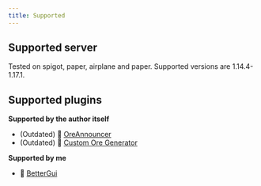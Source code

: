 ```yaml
---
title: Supported
---
```


## Supported server

Tested on spigot, paper, airplane and paper. Supported versions are 1.14.4-1.17.1.

## Supported plugins

__Supported by the author itself__
* (Outdated) 📢 [OreAnnouncer](https://alessiodp.com/docs/oreannouncer/editblock#custom)
* (Outdated) 🚀 [Custom Ore Generator](https://DerFrZocker/Custom-Ore-Generator/wiki/ItemMods)

__Supported by me__
* 📌 [BetterGui](better-gui.md)
